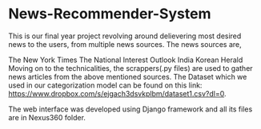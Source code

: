 # News-Recommender-System
This is our final year project revolving around delievering most desired news to the users, from multiple news sources. The news sources are,

The New York Times
The National Interest
Outlook India
Korean Herald
Moving on to the technicalities, the scrappers(.py files) are used to gather news articles from the above mentioned sources. The Dataset which we used in our categorization model can be found on this link: https://www.dropbox.com/s/ejgach3dsvkplbm/dataset1.csv?dl=0.

The web interface was developed using Django framework and all its files are in Nexus360 folder.
